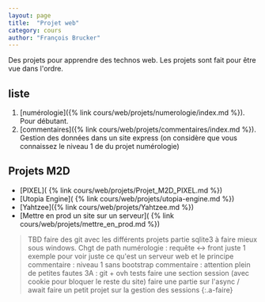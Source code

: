 ```yaml
---
layout: page
title:  "Projet web"
category: cours
author: "François Brucker"
---
```


Des projets pour apprendre des technos web. Les projets sont fait pour être vue dans l'ordre.

## liste

1. [numérologie]({% link cours/web/projets/numerologie/index.md %}). Pour débutant.
2. [commentaires]({% link cours/web/projets/commentaires/index.md %}). Gestion des données dans un site express (on considère que vous connaissez le niveau 1 de du projet numérologie)


## Projets M2D

- [PIXEL]( {% link cours/web/projets/Projet_M2D_PIXEL.md %})
- [Utopia Engine]( {% link cours/web/projets/utopia-engine.md %})
- [Yahtzee]({% link cours/web/projets/Yahtzee.md %})
- [Mettre en prod un site sur un serveur]( {% link cours/web/projets/mettre_en_prod.md %})
  
> TBD
> faire des git avec les différents projets
> partie sqlite3 à faire mieux sous windows. Chgt de path
> numérologie : requête <-> front juste 1 exemple pour voir juste ce qu'est un serveur web et le principe
> commentaire : niveau 1 sans bootstrap
> commentaire : attention plein de petites fautes
> 3A : git + ovh
> tests
> faire une section session (avec cookie pour bloquer le reste du site)
> faire une partie sur l'async / await
> faire un petit projet sur la gestion des sessions
{:.a-faire}
